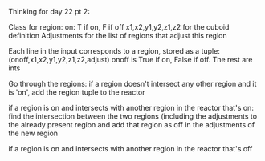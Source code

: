 Thinking for day 22 pt 2:

Class for region:
on: T if on, F if off
x1,x2,y1,y2,z1,z2 for the cuboid definition
Adjustments for the list of regions that adjust this region


Each line in the input corresponds to a region, stored as a tuple: (onoff,x1,x2,y1,y2,z1,z2,adjust)
onoff is True if on, False if off. The rest are ints

Go through the regions:
if a region doesn't intersect any other region and it is 'on',
   add the region tuple to the reactor

if a region is on and intersects with another region in the reactor that's on:
   find the intersection between the two regions (including the adjustments to the already present region
   and add that region as off in the adjustments of the new region

if a region is on and intersects with another region in the reactor that's off
